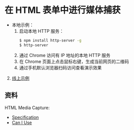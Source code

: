 # 在 HTML 表单中进行媒体捕获

- 本地示例：
  1. 启动本地 HTTP 服务：
      ```bash
      $ npm install http-server -g
      $ http-server
      ```
  2. 通过 Chrome 访问有 IP 地址的本地 HTTP 服务
  3. 在 Chrome 页面上点击鼠标右键，生成当前网页的二维码
  4. 通过手机默认浏览器扫码访问查看演示效果
2. [线上示例](https://codesandbox.io/s/github/alvinhui/100-Days-Of-WebMedia/tree/main/zh-cn/02_capture/01_camera_and_mike/examples/02_html_media_capture)

## 资料

HTML Media Capture:

- [Specification](https://www.w3.org/TR/html-media-capture/)
- [Can I Use](https://caniuse.com/html-media-capture)